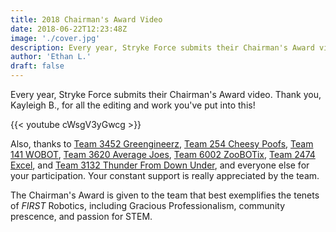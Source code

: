 ```yaml
---
title: 2018 Chairman's Award Video
date: 2018-06-22T12:23:48Z
image: './cover.jpg'
description: Every year, Stryke Force submits their Chairman's Award video.
author: 'Ethan L.'
draft: false
---
```


Every year, Stryke Force submits their Chairman's Award video. Thank you, Kayleigh B., for all the editing and work you've put into this!

<!--more-->

{{< youtube cWsgV3yGwcg >}}

Also, thanks to [Team 3452 Greengineerz](http://www.greengineerz.org/), [Team 254 Cheesy Poofs](https://www.team254.com/), [Team 141 WOBOT](http://www.team141.net/), [Team 3620 Average Joes](https://frc.stjoerobotics.com/), [Team 6002 ZooBOTix](http://kcentralrobotics.blogspot.com/), [Team 2474 Excel](https://www.facebook.com/2474Excel/), and [Team 3132 Thunder From Down Under](http://www.thethunderdownunder.org/), and everyone else for your participation. Your constant support is really appreciated by the team.

The Chairman's Award is given to the team that best exemplifies the tenets of _FIRST_ Robotics, including Gracious Professionalism, community prescence, and passion for STEM.
